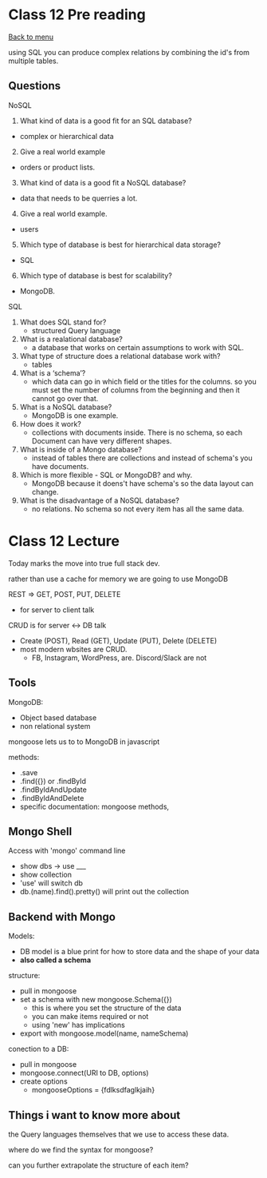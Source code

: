 # Class 12 Pre reading

[Back to menu](../README.md)

using SQL you can produce complex relations by combining the id's from multiple tables.

## Questions
NoSQL
1. What kind of data is a good fit for an SQL database?
- complex or hierarchical data
2. Give a real world example
- orders or product lists.
3. What kind of data is a good fit a NoSQL database?
- data that needs to be querries a lot.
4. Give a real world example.
- users
5. Which type of database is best for hierarchical data storage?
- SQL
6. Which type of database is best for scalability?
- MongoDB.

SQL
1. What does SQL stand for?
    - structured Query language
2. What is a realational database?
    - a database that works on certain assumptions to work with SQL.
3. What type of structure does a relational database work with?
    - tables
4. What is a ‘schema’?
    - which data can go in which field or the titles for the columns. so you must set the number of columns from the beginning and then it cannot go over that. 
5. What is a NoSQL database?
    - MongoDB is one example.
6. How does it work?
    - collections with documents inside. There is no schema, so each Document can have very different shapes.
7. What is inside of a Mongo database?
    - instead of tables there are collections and instead of schema's you have documents.
8. Which is more flexible - SQL or MongoDB? and why.
    - MongoDB because it doens't have schema's so the data layout can change. 
9. What is the disadvantage of a NoSQL database?
    - no relations. No schema so not every item has all the same data.

# Class 12 Lecture
Today marks the move into true full stack dev.

rather than use a cache for memory we are going to use MongoDB

REST => GET, POST, PUT, DELETE
- for server to client talk

CRUD is for server <-> DB talk
- Create (POST), Read (GET), Update (PUT), Delete (DELETE)
- most modern wbsites are CRUD.
    - FB, Instagram, WordPress, are. Discord/Slack are not


## Tools

MongoDB:
- Object based database
- non relational system

mongoose lets us to to MongoDB in javascript

methods:
- .save
- .find({}) or .findById
- .findByIdAndUpdate
- .findByIdAndDelete
- specific documentation: mongoose methods, 

## Mongo Shell
Access with 'mongo' command line
- show dbs -> use ___
- show collection
- 'use' will switch db
- db.(name).find().pretty() will print out the collection

## Backend with Mongo
Models:
- DB model is a blue print for how to store data and the shape of your data
- **also called a schema**

structure:
- pull in mongoose
- set a schema with new mongoose.Schema({})
    - this is where you set the structure of the data
    - you can make items required or not
    - using 'new' has implications
- export with mongoose.model(name, nameSchema)

conection to a DB:
- pull in mongoose
- mongoose.connect(URI to DB, options)
- create options
    - mongooseOptions = {fdlksdfaglkjaih}


## Things i want to know more about
the Query languages themselves that we use to access these data. 

where do we find the syntax for mongoose?

can you further extrapolate the structure of each item?
